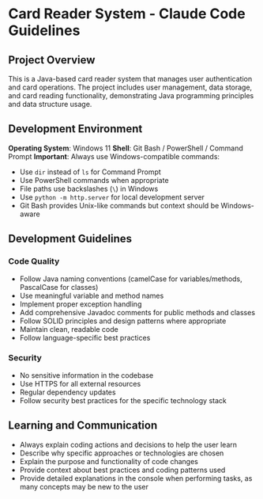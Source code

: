 # Card Reader System - Claude Code Guidelines

## Project Overview

This is a Java-based card reader system that manages user authentication and card operations. The project includes user management, data storage, and card reading functionality, demonstrating Java programming principles and data structure usage.

## Development Environment

**Operating System**: Windows 11
**Shell**: Git Bash / PowerShell / Command Prompt
**Important**: Always use Windows-compatible commands:
- Use `dir` instead of `ls` for Command Prompt
- Use PowerShell commands when appropriate
- File paths use backslashes (`\`) in Windows
- Use `python -m http.server` for local development server
- Git Bash provides Unix-like commands but context should be Windows-aware

## Development Guidelines

### Code Quality
- Follow Java naming conventions (camelCase for variables/methods, PascalCase for classes)
- Use meaningful variable and method names
- Implement proper exception handling
- Add comprehensive Javadoc comments for public methods and classes
- Follow SOLID principles and design patterns where appropriate
- Maintain clean, readable code
- Follow language-specific best practices

### Security
- No sensitive information in the codebase
- Use HTTPS for all external resources
- Regular dependency updates
- Follow security best practices for the specific technology stack

## Learning and Communication
- Always explain coding actions and decisions to help the user learn
- Describe why specific approaches or technologies are chosen
- Explain the purpose and functionality of code changes
- Provide context about best practices and coding patterns used
- Provide detailed explanations in the console when performing tasks, as many concepts may be new to the user